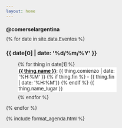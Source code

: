 ```yaml
---
layout: home
---
```


<style>
body, html {
width: 300px;
height: 300px;
overflow: hidden;    
font-size: 90%;
background-color: #eee;
}

h1{
font-size: 110%;
font-weight:bold;
}

p.instr {
display: none;    
}

p.ical {
display: none;
}

ol.events li {
padding: 2px;
         margin-bottom: 6px;
         background-color: white;

  list-style-type: none;
}

ol.events{
  margin-left:10px;
}
a.name {
    font-weight: bold;
        color: black;
        }

p.description {
display: none;
}

header.site-header {
display: none;
}

h3.date {
    margin-bottom: 5px;
        font-weight: bold;
        }
.past {
display: none;
}
footer{
display: none;
}
</style>

<h1>@comerselargentina</h1>
{% for date in site.data.Eventos %}
<section class='date' data-date='{{ date[0] | date: "%Y-%m-%d" }}'>

<h3 class='date'> {{ date[0] | date: '%d/%m/%Y' }} </h3>

<ol class='events'>
  {% for thing in date[1] %}
    <li> <a href='{{thing.url}}' class='name' target=_blank>{{ thing.name }}</a>: {{ thing.comienzo | date: '%H:%M' }}
      {% if thing.fin  %}
        - {{ thing.fin | date: '%H:%M'}} 
      {% endif %}
      <span class='where'>{{ thing.name_lugar  }}</span>
      <p class='description'>{{ thing.descripcion | newline_to_br  }}</p>
    </li>
  {% endfor %}
</ol>
</section>
{% endfor %}

{% include format_agenda.html %}
